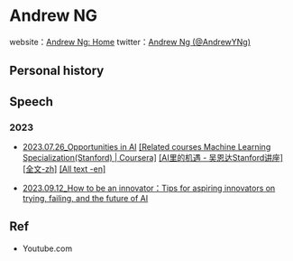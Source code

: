 # Andrew NGwebsite：[Andrew Ng: Home](https://www.andrewng.org/)twitter：[Andrew Ng (@AndrewYNg)](https://twitter.com/AndrewYNg)## Personal history## Speech### 2023- [2023.07.26_Opportunities in AI](https://www.youtube.com/watch?v=5p248yoa3oE) [[Related courses Machine Learning Specialization(Stanford) | Coursera]](https://www.coursera.org/specializations/machine-learning-introduction) [[AI里的机遇 - 吴恩达Stanford讲座]](https://b23.tv/rEL2VbX)[[全文-zh]](https://mp.weixin.qq.com/s/PDrZmt9dutc7hVnboxTJWA) [[All text -en]](https://eightify.app/summary/artificial-intelligence/ai-opportunities-in-2023-insights-from-andrew-ng)- [2023.09.12_How to be an innovator：Tips for aspiring innovators on trying, failing, and the future of AI](https://www.technologyreview.com/2023/09/12/1078367/andrew-ng-innovator-ai/)## Ref- Youtube.com